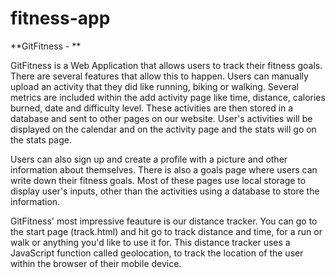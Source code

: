 # fitness-app

**GitFitness - ** 

GitFitness is a Web Application that allows users to track their fitness goals. There are several features that allow this to happen. Users can manually upload an activity that they did like running, biking or walking. Several metrics are included within the add activity page like time, distance, calories burned, date and difficulty level. These activities are then stored in a database and sent to other pages on our website. User's activities will be displayed on the calendar and on the activity page and the stats will go on the stats page.

Users can also sign up and create a profile with a picture and other information about themselves. There is also a goals page where users can write down their fitness goals. Most of these pages use local storage to display user's inputs, other than the activities using a database to store the information.

GitFitness' most impressive feauture is our distance tracker. You can go to the start page (track.html) and hit go to track distance and time, for a run or walk or anything you'd like to use it for. This distance tracker uses a JavaScript function called geolocation, to track the location of the user within the browser of their mobile device.

